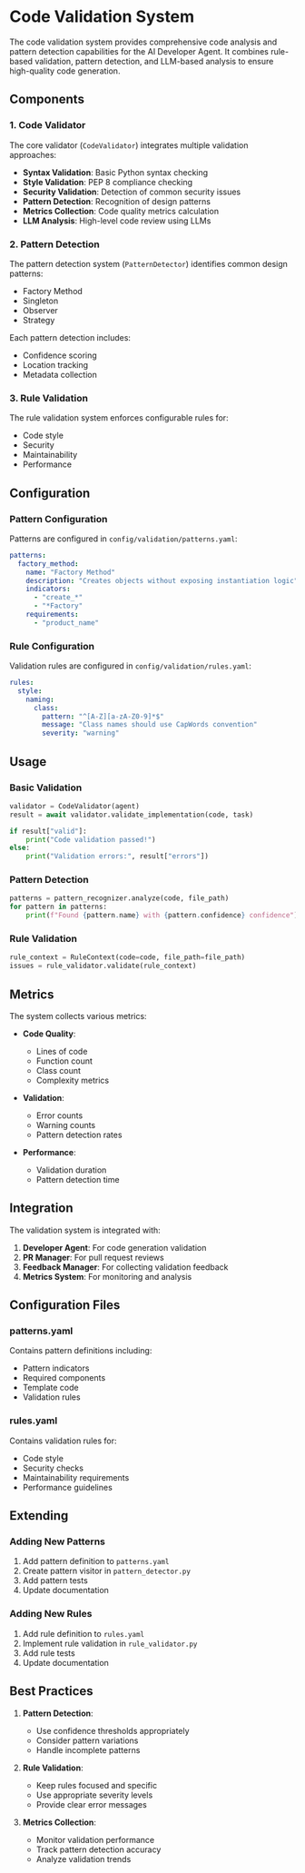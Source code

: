 # Code Validation System

The code validation system provides comprehensive code analysis and pattern detection capabilities for the AI Developer Agent. It combines rule-based validation, pattern detection, and LLM-based analysis to ensure high-quality code generation.

## Components

### 1. Code Validator

The core validator (`CodeValidator`) integrates multiple validation approaches:

- **Syntax Validation**: Basic Python syntax checking
- **Style Validation**: PEP 8 compliance checking
- **Security Validation**: Detection of common security issues
- **Pattern Detection**: Recognition of design patterns
- **Metrics Collection**: Code quality metrics calculation
- **LLM Analysis**: High-level code review using LLMs

### 2. Pattern Detection

The pattern detection system (`PatternDetector`) identifies common design patterns:

- Factory Method
- Singleton
- Observer
- Strategy

Each pattern detection includes:
- Confidence scoring
- Location tracking
- Metadata collection

### 3. Rule Validation

The rule validation system enforces configurable rules for:

- Code style
- Security
- Maintainability
- Performance

## Configuration

### Pattern Configuration

Patterns are configured in `config/validation/patterns.yaml`:

```yaml
patterns:
  factory_method:
    name: "Factory Method"
    description: "Creates objects without exposing instantiation logic"
    indicators:
      - "create_*"
      - "*Factory"
    requirements:
      - "product_name"
```

### Rule Configuration

Validation rules are configured in `config/validation/rules.yaml`:

```yaml
rules:
  style:
    naming:
      class:
        pattern: "^[A-Z][a-zA-Z0-9]*$"
        message: "Class names should use CapWords convention"
        severity: "warning"
```

## Usage

### Basic Validation

```python
validator = CodeValidator(agent)
result = await validator.validate_implementation(code, task)

if result["valid"]:
    print("Code validation passed!")
else:
    print("Validation errors:", result["errors"])
```

### Pattern Detection

```python
patterns = pattern_recognizer.analyze(code, file_path)
for pattern in patterns:
    print(f"Found {pattern.name} with {pattern.confidence} confidence")
```

### Rule Validation

```python
rule_context = RuleContext(code=code, file_path=file_path)
issues = rule_validator.validate(rule_context)
```

## Metrics

The system collects various metrics:

- **Code Quality**:
  - Lines of code
  - Function count
  - Class count
  - Complexity metrics

- **Validation**:
  - Error counts
  - Warning counts
  - Pattern detection rates

- **Performance**:
  - Validation duration
  - Pattern detection time

## Integration

The validation system is integrated with:

1. **Developer Agent**: For code generation validation
2. **PR Manager**: For pull request reviews
3. **Feedback Manager**: For collecting validation feedback
4. **Metrics System**: For monitoring and analysis

## Configuration Files

### patterns.yaml

Contains pattern definitions including:
- Pattern indicators
- Required components
- Template code
- Validation rules

### rules.yaml

Contains validation rules for:
- Code style
- Security checks
- Maintainability requirements
- Performance guidelines

## Extending

### Adding New Patterns

1. Add pattern definition to `patterns.yaml`
2. Create pattern visitor in `pattern_detector.py`
3. Add pattern tests
4. Update documentation

### Adding New Rules

1. Add rule definition to `rules.yaml`
2. Implement rule validation in `rule_validator.py`
3. Add rule tests
4. Update documentation

## Best Practices

1. **Pattern Detection**:
   - Use confidence thresholds appropriately
   - Consider pattern variations
   - Handle incomplete patterns

2. **Rule Validation**:
   - Keep rules focused and specific
   - Use appropriate severity levels
   - Provide clear error messages

3. **Metrics Collection**:
   - Monitor validation performance
   - Track pattern detection accuracy
   - Analyze validation trends 